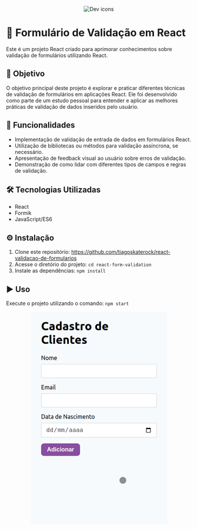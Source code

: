 <p align="center">
  <img src="https://skillicons.dev/icons?i=react" alt="Dev icons" />
</p>

# 📝 Formulário de Validação em React

Este é um projeto React criado para aprimorar conhecimentos sobre validação de formulários utilizando React.

## 🎯 Objetivo

O objetivo principal deste projeto é explorar e praticar diferentes técnicas de validação de formulários em aplicações React. Ele foi desenvolvido como parte de um estudo pessoal para entender e aplicar as melhores práticas de validação de dados inseridos pelo usuário.

## 🚀 Funcionalidades

- Implementação de validação de entrada de dados em formulários React.
- Utilização de bibliotecas ou métodos para validação assíncrona, se necessário.
- Apresentação de feedback visual ao usuário sobre erros de validação.
- Demonstração de como lidar com diferentes tipos de campos e regras de validação.

## 🛠️ Tecnologias Utilizadas

- React
- Formik
- JavaScript/ES6

## ⚙️ Instalação

1. Clone este repositório: https://github.com/tiagoskaterock/react-validacao-de-formularios
2. Acesse o diretório do projeto: `cd react-form-validation`
3. Instale as dependências: `npm install`

## ▶️ Uso
Execute o projeto utilizando o comando: `npm start`

<p align="center">
  <img src="1.png" alt="App" />
</p>